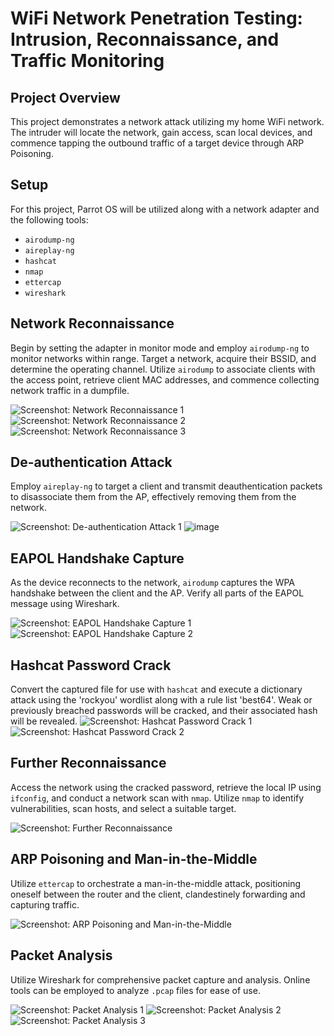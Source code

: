 # WiFi Network Penetration Testing: Intrusion, Reconnaissance, and Traffic Monitoring

## Project Overview
This project demonstrates a network attack utilizing my home WiFi network. The intruder will locate the network, gain access, scan local devices, and commence tapping the outbound traffic of a target device through ARP Poisoning.

## Setup
For this project, Parrot OS will be utilized along with a network adapter and the following tools:
- `airodump-ng`
- `aireplay-ng`
- `hashcat`
- `nmap`
- `ettercap`
- `wireshark`

## Network Reconnaissance
Begin by setting the adapter in monitor mode and employ `airodump-ng` to monitor networks within range. Target a network, acquire their BSSID, and determine the operating channel. Utilize `airodump` to associate clients with the access point, retrieve client MAC addresses, and commence collecting network traffic in a dumpfile.

![Screenshot: Network Reconnaissance 1](https://github.com/moeramadan/Network-Intrusion/assets/155490852/aacec2a5-df73-4e82-8a7b-43cdbd30b33a)
![Screenshot: Network Reconnaissance 2](https://i.ibb.co/t3QBV6w/chrome-AWO7o-Ah-Qsx.png)
![Screenshot: Network Reconnaissance 3](https://i.ibb.co/cbZ4Bt4/chrome-e-QFbyr-Qwv-O.png)

## De-authentication Attack
Employ `aireplay-ng` to target a client and transmit deauthentication packets to disassociate them from the AP, effectively removing them from the network.

![Screenshot: De-authentication Attack 1](https://i.ibb.co/cCsC9Xz/chrome-a-CXl-Wp-Hbtx.png)
![image](https://github.com/moeramadan/Network-Intrusion/assets/155490852/49ad31f1-fafb-4f14-9413-d2df6c164a02)


## EAPOL Handshake Capture
As the device reconnects to the network, `airodump` captures the WPA handshake between the client and the AP. Verify all parts of the EAPOL message using Wireshark.

![Screenshot: EAPOL Handshake Capture 1](https://i.ibb.co/r7PxGSB/chrome-v-OD8z-Y9-IPg.png)
![Screenshot: EAPOL Handshake Capture 2](https://i.ibb.co/cvmxnFf/chrome-z-Qh-Nf-JBQGo.png)

## Hashcat Password Crack
Convert the captured file for use with `hashcat` and execute a dictionary attack using the 'rockyou' wordlist along with a rule list 'best64'. Weak or previously breached passwords will be cracked, and their associated hash will be revealed.
![Screenshot: Hashcat Password Crack 1](https://github.com/moeramadan/Network-Intrusion/assets/155490852/a5b003fb-d3ea-4944-9fc5-b95177c46991)
![Screenshot: Hashcat Password Crack 2](https://i.ibb.co/k8nmGkt/chrome-V4rl-OBW2f-Q.png)

## Further Reconnaissance
Access the network using the cracked password, retrieve the local IP using `ifconfig`, and conduct a network scan with `nmap`. Utilize `nmap` to identify vulnerabilities, scan hosts, and select a suitable target.

![Screenshot: Further Reconnaissance](https://i.ibb.co/HNQ7Fpc/chrome-a-XPYgx-Uqx-N.png)

## ARP Poisoning and Man-in-the-Middle
Utilize `ettercap` to orchestrate a man-in-the-middle attack, positioning oneself between the router and the client, clandestinely forwarding and capturing traffic.

![Screenshot: ARP Poisoning and Man-in-the-Middle](https://i.ibb.co/pWxZ3Pb/chrome-Odws-ZNo-BPE.png)

## Packet Analysis
Utilize Wireshark for comprehensive packet capture and analysis. Online tools can be employed to analyze `.pcap` files for ease of use.

![Screenshot: Packet Analysis 1](https://i.ibb.co/cY6q2Xv/chrome-48-Re-JHrb-W2.png)
![Screenshot: Packet Analysis 2](https://i.ibb.co/ypPWbL2/chrome-EGx-THq2d-P5.png)
![Screenshot: Packet Analysis 3](https://github.com/moeramadan/Network-Intrusion/assets/155490852/9c2adc58-fa42-4764-bf0e-ef0e2b302b40)
